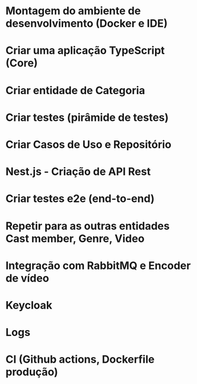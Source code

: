 # Montagem do ambiente de desenvolvimento (Docker e IDE)
# Criar uma aplicação TypeScript (Core)
# Criar entidade de Categoria
# Criar testes (pirâmide de testes)
# Criar Casos de Uso e Repositório
# Nest.js - Criação de API Rest
# Criar testes e2e (end-to-end)

# Repetir para as outras entidades Cast member, Genre, Video

# Integração com RabbitMQ e Encoder de vídeo
# Keycloak
# Logs
# CI (Github actions, Dockerfile produção)